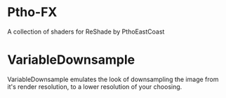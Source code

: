 # Ptho-FX
A collection of shaders for ReShade by PthoEastCoast

# VariableDownsample
VariableDownsample emulates the look of downsampling the image from it's render resolution, to a lower resolution of your choosing.
